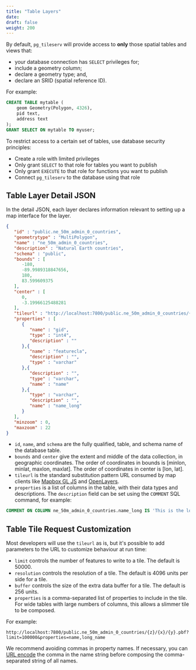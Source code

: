 ```yaml
---
title: "Table Layers"
date:
draft: false
weight: 200
---
```


By default, `pg_tileserv` will provide access to **only** those spatial tables and views that:

* your database connection has `SELECT` privileges for;
* include a geometry column;
* declare a geometry type; and,
* declare an SRID (spatial reference ID).

For example:
```sql
CREATE TABLE mytable (
    geom Geometry(Polygon, 4326),
    pid text,
    address text
);
GRANT SELECT ON mytable TO myuser;
```

To restrict access to a certain set of tables, use database security principles:

* Create a role with limited privileges
* Only grant `SELECT` to that role for tables you want to publish
* Only grant `EXECUTE` to that role for functions you want to publish
* Connect `pg_tileserv` to the database using that role

## Table Layer Detail JSON

In the detail JSON, each layer declares information relevant to setting up a map interface for the layer.

```json
{
   "id" : "public.ne_50m_admin_0_countries",
   "geometrytype" : "MultiPolygon",
   "name" : "ne_50m_admin_0_countries",
   "description" : "Natural Earth countries",
   "schema" : "public",
   "bounds" : [
      -180,
      -89.9989318847656,
      180,
      83.599609375
   ],
   "center" : [
      0,
      -3.19966125488281
   ],
   "tileurl" : "http://localhost:7800/public.ne_50m_admin_0_countries/{z}/{x}/{y}.pbf",
   "properties" : [
      {
         "name" : "gid",
         "type" : "int4",
         "description" : ""
      },{
         "name" : "featurecla",
         "description" : "",
         "type" : "varchar"
      },{
         "description" : "",
         "type" : "varchar",
         "name" : "name"
      },{
         "type" : "varchar",
         "description" : "",
         "name" : "name_long"
      }
   ],
   "minzoom" : 0,
   "maxzoom" : 22
}
```
* `id`, `name`, and `schema` are the fully qualified, table, and schema name of the database table.
* `bounds` and `center` give the extent and middle of the data collection, in geographic coordinates. The order of coordinates in bounds is [minlon, minlat, maxlon, maxlat]. The order of coordinates in center is [lon, lat].
* `tileurl` is the standard substitution pattern URL consumed by map clients like [Mapbox GL JS](https://docs.mapbox.com/mapbox-gl-js/api/) and [OpenLayers](https://openlayers.org).
* `properties` is a list of columns in the table, with their data types and descriptions. The `description` field can be set using the `COMMENT` SQL command, for example:

```sql
COMMENT ON COLUMN ne_50m_admin_0_countries.name_long IS 'This is the long name';
```

## Table Tile Request Customization

Most developers will use the `tileurl` as is, but it's possible to add parameters to the URL to customize behaviour at run time:

* `limit` controls the number of features to write to a tile. The default is 50000.
* `resolution` controls the resolution of a tile. The default is 4096 units per side for a tile.
* `buffer` controls the size of the extra data buffer for a tile. The default is 256 units.
* `properties` is a comma-separated list of properties to include in the tile. For wide tables with large numbers of columns, this allows a slimmer tile to be composed.

For example:

    http://localhost:7800/public.ne_50m_admin_0_countries/{z}/{x}/{y}.pbf?limit=100000&properties=name,long_name

We recommend avoiding commas in property names. If necessary, you can [URL encode](https://en.wikipedia.org/wiki/Percent-encoding) the comma in the name string before composing the comma-separated string of all names.

